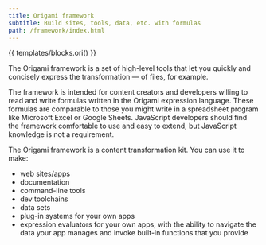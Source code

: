 ```yaml
---
title: Origami framework
subtitle: Build sites, tools, data, etc. with formulas
path: /framework/index.html
---
```


{{ templates/blocks.ori() }}

The Origami framework is a set of high-level tools that let you quickly and concisely express the transformation — of files, for example.

The framework is intended for content creators and developers willing to read and write formulas written in the Origami expression language. These formulas are comparable to those you might write in a spreadsheet program like Microsoft Excel or Google Sheets. JavaScript developers should find the framework comfortable to use and easy to extend, but JavaScript knowledge is not a requirement.

The Origami framework is a content transformation kit. You can use it to make:

- web sites/apps
- documentation
- command-line tools
- dev toolchains
- data sets
- plug-in systems for your own apps
- expression evaluators for your own apps, with the ability to navigate the data your app manages and invoke built-in functions that you provide

